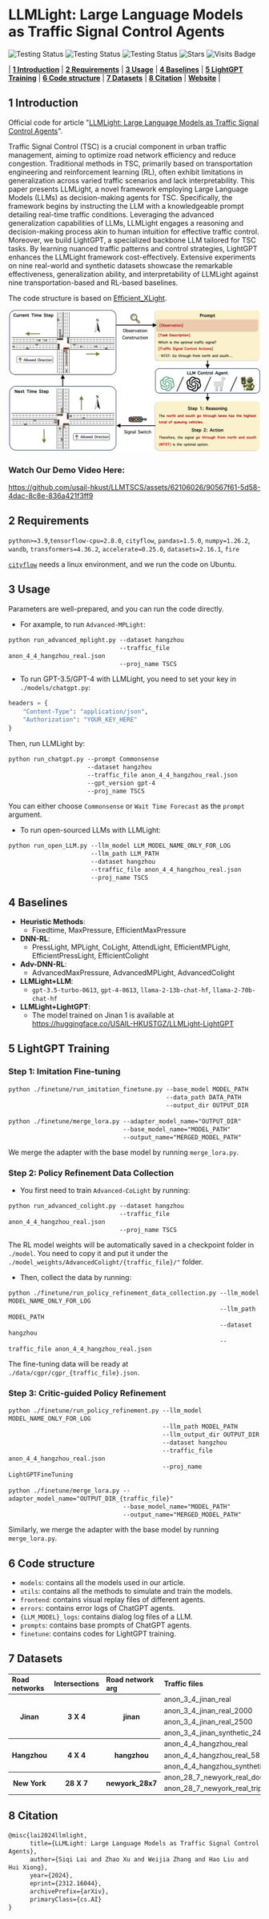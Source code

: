 # LLMLight: Large Language Models as Traffic Signal Control Agents

<p align="center">

![Testing Status](https://img.shields.io/badge/docs-in_progress-green)
![Testing Status](https://img.shields.io/badge/pypi_package-in_progress-green)
![Testing Status](https://img.shields.io/badge/license-MIT-blue)
![Stars](https://img.shields.io/github/stars/usail-hkust/LLMTSCS)
![Visits Badge](https://badges.pufler.dev/visits/usail-hkust/LLMTSCS)

</p>

<p align="center">

| **[1 Introduction](#introduction)** 
| **[2 Requirements](#requirements)**
| **[3 Usage](#usage)**
| **[4 Baselines](#baselines)**
| **[5 LightGPT Training](#lightgpt-training)** 
| **[6 Code structure](#code-structure)** 
| **[7 Datasets](#datasets)**
| **[8 Citation](#citation)**
| **[Website](https://gungnir2099.github.io/LLMLight-Page/)** |

</p>

<a id="introduction"></a>
## 1 Introduction

Official code for article "[LLMLight: Large Language Models as Traffic Signal Control Agents](https://arxiv.org/abs/2312.16044)".

Traffic Signal Control (TSC) is a crucial component in urban traffic management, aiming to optimize road network efficiency and reduce congestion. Traditional methods in TSC, primarily based on transportation engineering and reinforcement learning (RL), often exhibit limitations in generalization across varied traffic scenarios and lack interpretability. This paper presents LLMLight, a novel framework employing Large Language Models (LLMs) as decision-making agents for TSC. Specifically, the framework begins by instructing the LLM with a knowledgeable prompt detailing real-time traffic conditions. Leveraging the advanced generalization capabilities of LLMs, LLMLight engages a reasoning and decision-making process akin to human intuition for effective traffic control. Moreover, we build LightGPT, a specialized backbone LLM tailored for TSC tasks. By learning nuanced traffic patterns and control strategies, LightGPT enhances the LLMLight framework cost-effectively. Extensive experiments on nine real-world and synthetic datasets showcase the remarkable effectiveness, generalization ability, and interpretability of LLMLight against nine transportation-based and RL-based baselines.

The code structure is based on [Efficient_XLight](https://github.com/LiangZhang1996/Efficient_XLight.git).

![workflow](./media/Workflow.png)

### Watch Our Demo Video Here:
https://github.com/usail-hkust/LLMTSCS/assets/62106026/90567f61-5d58-4dac-8c8e-836a421f3ff9


<a id="requirements"></a>
## 2 Requirements

`python>=3.9`,`tensorflow-cpu=2.8.0`, `cityflow`, `pandas=1.5.0`, `numpy=1.26.2`, `wandb`,  `transformers=4.36.2`, `accelerate=0.25.0`, `datasets=2.16.1`, `fire`

[`cityflow`](https://github.com/cityflow-project/CityFlow.git) needs a linux environment, and we run the code on Ubuntu.

<a id="usage"></a>

## 3 Usage

Parameters are well-prepared, and you can run the code directly.

- For axample, to run `Advanced-MPLight`:
```shell
python run_advanced_mplight.py --dataset hangzhou 
                               --traffic_file anon_4_4_hangzhou_real.json 
                               --proj_name TSCS
```
- To run GPT-3.5/GPT-4 with LLMLight, you need to set your key in `./models/chatgpt.py`:

```python
headers = {
    "Content-Type": "application/json",
    "Authorization": "YOUR_KEY_HERE"
}
```

Then, run LLMLight by:

```shell
python run_chatgpt.py --prompt Commonsense 
                      --dataset hangzhou 
                      --traffic_file anon_4_4_hangzhou_real.json 
                      --gpt_version gpt-4 
                      --proj_name TSCS
```
You can either choose `Commonsense` or `Wait Time Forecast` as the `prompt` argument.

- To run open-sourced LLMs with LLMLight:

```shell
python run_open_LLM.py --llm_model LLM_MODEL_NAME_ONLY_FOR_LOG
                       --llm_path LLM_PATH 
                       --dataset hangzhou 
                       --traffic_file anon_4_4_hangzhou_real.json 
                       --proj_name TSCS
```
<a id="baselines"></a>

## 4 Baselines

- **Heuristic Methods**:
    - Fixedtime, MaxPressure, EfficientMaxPressure
- **DNN-RL**:
    - PressLight, MPLight, CoLight, AttendLight, EfficientMPLight, EfficientPressLight, EfficientColight
- **Adv-DNN-RL**:
    - AdvancedMaxPressure, AdvancedMPLight, AdvancedColight
- **LLMLight+LLM**:
  - `gpt-3.5-turbo-0613`, `gpt-4-0613`, `llama-2-13b-chat-hf`, `llama-2-70b-chat-hf`
- **LLMLight+LightGPT**:
    - The model trained on Jinan 1 is available at https://huggingface.co/USAIL-HKUSTGZ/LLMLight-LightGPT

<a id="lightgpt-training"></a>

## 5 LightGPT Training

### Step 1: Imitation Fine-tuning

```shell
python ./finetune/run_imitation_finetune.py --base_model MODEL_PATH 
                                            --data_path DATA_PATH 
                                            --output_dir OUTPUT_DIR
                                            
python ./finetune/merge_lora.py --adapter_model_name="OUTPUT_DIR" 
                                --base_model_name="MODEL_PATH" 
                                --output_name="MERGED_MODEL_PATH"
```

We merge the adapter with the base model by running `merge_lora.py`.

### Step 2: Policy Refinement Data Collection

- You first need to train `Advanced-CoLight` by running:

```shell
python run_advanced_colight.py --dataset hangzhou 
                               --traffic_file anon_4_4_hangzhou_real.json 
                               --proj_name TSCS
```

The RL model weights will be automatically saved in a checkpoint folder in `./model`. You need to copy it and put it under the `./model_weights/AdvancedColight/{traffic_file}/"` folder.

- Then, collect the data by running:

```shell
python ./finetune/run_policy_refinement_data_collection.py --llm_model MODEL_NAME_ONLY_FOR_LOG
                                                           --llm_path MODEL_PATH
                                                           --dataset hangzhou 
                                                           --traffic_file anon_4_4_hangzhou_real.json
```

The fine-tuning data will be ready at `./data/cgpr/cgpr_{traffic_file}.json`.

### Step 3: Critic-guided Policy Refinement

```shell
python ./finetune/run_policy_refinement.py --llm_model MODEL_NAME_ONLY_FOR_LOG 
                                           --llm_path MODEL_PATH 
                                           --llm_output_dir OUTPUT_DIR 
                                           --dataset hangzhou 
                                           --traffic_file anon_4_4_hangzhou_real.json
                                           --proj_name LightGPTFineTuning
                                           
python ./finetune/merge_lora.py --adapter_model_name="OUTPUT_DIR_{traffic_file}" 
                                --base_model_name="MODEL_PATH" 
                                --output_name="MERGED_MODEL_PATH"
```

Similarly, we merge the adapter with the base model by running `merge_lora.py`.

<a id="code-structure"></a>

## 6 Code structure

- `models`: contains all the models used in our article.
- `utils`: contains all the methods to simulate and train the models.
- `frontend`: contains visual replay files of different agents.
- `errors`: contains error logs of ChatGPT agents.
- `{LLM_MODEL}_logs`: contains dialog log files of a LLM.
- `prompts`: contains base prompts of ChatGPT agents.
- `finetune`: contains codes for LightGPT training.

<a id="datasets"></a>
## 7 Datasets

<table>
    <tr>
        <td> <b> Road networks </b> </td> <td> <b> Intersections </b> </td> <td> <b> Road network arg </b> </td> <td> <b> Traffic files </b> </td>
    </tr>
    <tr> <!-- Jinan -->
        <th rowspan="4"> Jinan </th> <th rowspan="4"> 3 X 4 </th> <th rowspan="4"> jinan </th>  <td> anon_3_4_jinan_real </td> 
    </tr>
  	<tr>
      <td> anon_3_4_jinan_real_2000 </td>
  	</tr>
  	<tr>
      <td> anon_3_4_jinan_real_2500 </td>
    </tr>
    <tr>
      <td> anon_3_4_jinan_synthetic_24000_60min </td>
    </tr>
  	<tr> <!-- Hangzhou -->
        <th rowspan="3"> Hangzhou </th> <th rowspan="3"> 4 X 4 </th> <th rowspan="3"> hangzhou </th> <td> anon_4_4_hangzhou_real </td>
    </tr>
  	<tr>
      <td> anon_4_4_hangzhou_real_5816 </td>
    </tr>
    <tr>
      <td> anon_4_4_hangzhou_synthetic_32000_60min </td>
    </tr>
  <tr> <!-- Newyork -->
        <th rowspan="2"> New York </th> <th rowspan="2"> 28 X 7 </th> <th rowspan="2"> newyork_28x7 </th> <td> anon_28_7_newyork_real_double </td>
    </tr>
  	<tr>
      <td> anon_28_7_newyork_real_triple </td>
    </tr>
</table>

<a id="citation"></a>

## 8 Citation

```
@misc{lai2024llmlight,
      title={LLMLight: Large Language Models as Traffic Signal Control Agents}, 
      author={Siqi Lai and Zhao Xu and Weijia Zhang and Hao Liu and Hui Xiong},
      year={2024},
      eprint={2312.16044},
      archivePrefix={arXiv},
      primaryClass={cs.AI}
}
```
